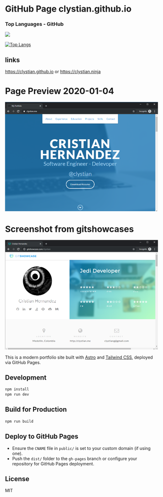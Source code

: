 # GitHub Page clystian.github.io 

### Top Languages - GitHub
![](https://vistr.dev/badge?repo=clystian.clystian.github.io)

[![Top Langs](https://github-readme-stats.vercel.app/api/top-langs/?username=clystian&layout=compact&theme=midnight-purple)](https://github.com/anuraghazra/github-readme-stats)

## links

https://clystian.github.io or https://clystian.ninja

# Page Preview 2020-01-04

![Kiku](images/personalwebsite-screenshot.png)

# Screenshot from gitshowcases

![Kiku](images/gitshowcases-screenshot.png)

This is a modern portfolio site built with [Astro](https://astro.build/) and [Tailwind CSS](https://tailwindcss.com/), deployed via GitHub Pages.

## Development

```bash
npm install
npm run dev
```

## Build for Production

```bash
npm run build
```

## Deploy to GitHub Pages

- Ensure the `CNAME` file in `public/` is set to your custom domain (if using one).
- Push the `dist/` folder to the `gh-pages` branch or configure your repository for GitHub Pages deployment.

## License

MIT
